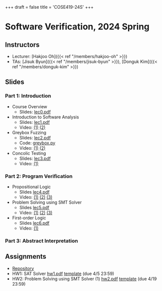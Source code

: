 +++
draft = false
title = 'COSE419-24S'
+++

# Software Verification, 2024 Spring

## Instructors 

- Lecturer: [Hakjoo Oh]({{< ref "/members/hakjoo-oh" >}})
- TAs: [Jisuk Byun]({{< ref "/members/jisuk-byun" >}}), [Donguk Kim]({{< ref "/members/donguk-kim" >}})


## Slides
### Part 1: Introduction 
- Course Overview
    - Slides: [lec0.pdf](./slides/lec0.pdf) 
- Introduction to Software Analysis
    - Slides: [lec1.pdf](./slides/lec1.pdf) 
    - Video: [(1)](https://www.youtube.com/watch?v=AngZAxUIIys) [(2)](https://youtu.be/xZ2yPZ-zWjY)
- Greybox Fuzzing
    - Slides: [lec2.pdf](./slides/lec2.pdf)
    - Code: [greybox.py](./greybox.py)
    - Video: [(1)](https://youtu.be/ErwosOwRuzY) [(2)](https://youtu.be/GOqwSIJLoRw)
- Concolic Testing 
    - Slides: [lec3.pdf](./slides/lec3.pdf) 
    - Video: [(1)](https://youtu.be/b7QWsEf-6nU)

### Part 2: Program Verification
- Propositional Logic
    - Slides [lec4.pdf](./slides/lec4.pdf)
    - Video: [(1)](https://youtu.be/ImigmSCqyUE) [(2)](https://youtu.be/-sBjLmDF4Wk) [(3)](https://youtu.be/-fDGoz2ebb8)
- Problem Solving using SMT Solver 
    - Slides [lec5.pdf](./slides/lec5.pdf)
    - Video: [(1)](https://youtu.be/hyebtnoNvrE) [(2)](https://youtu.be/AcWXRPhsL7E) [(3)](https://youtu.be/yhgecAwoSz0)
- First-order Logic
    - Slides [lec6.pdf](./slides/lec6.pdf)
    - Video: [(1)](https://youtu.be/k6WBwBETWBU)

### Part 3: Abstract Interpretation 

## Assignments

- [Repository](https://github.com/kupl-courses/COSE419-2024/)
- HW1: SAT Solver [hw1.pdf](./homework/hw1.pdf) [template](https://github.com/kupl-courses/COSE419-2024/tree/main/hw1) (due 4/5 23:59)
- HW2: Problem Solving using SMT Solver (1) [hw2.pdf](./homework/hw2.pdf) [template](https://github.com/kupl-courses/COSE419-2024/tree/main/hw2) (due 4/19 23:59)

